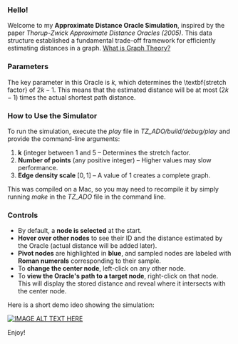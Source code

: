 ### Hello!

Welcome to my **Approximate Distance Oracle Simulation**, inspired by the paper _Thorup-Zwick Approximate Distance Oracles (2005)_. This data structure established a fundamental trade-off framework for efficiently estimating distances in a graph. [What is Graph Theory?](https://en.wikipedia.org/wiki/Graph_theory)

### Parameters

The key parameter in this Oracle is $k$, which determines the \textbf{stretch factor} of $2k - 1$. This means that the estimated distance will be at most $(2k - 1)$ times the actual shortest path distance.

### How to Use the Simulator 

To run the simulation, execute the $play$ file in _TZ_ADO/build/debug/play_ and provide the command-line arguments:

1. **k** (integer between $1$ and $5$ – Determines the stretch factor.
2. **Number of points** (any positive integer) – Higher values may slow performance.
3. **Edge density scale** $[0,1]$ – A value of $1$ creates a complete graph.

This was compiled on a Mac, so you may need to recompile it by simply running $make$ in the _TZ_ADO_ file in the command line.

### Controls

- By default, a **node is selected** at the start.
- **Hover over other nodes** to see their ID and the distance estimated by the Oracle (actual distance will be added later).
- **Pivot nodes** are highlighted in **blue**, and sampled nodes are labeled with **Roman numerals** corresponding to their sample.
- To **change the center node**, left-click on any other node.
- To **view the Oracle's path to a target node**, right-click on that node. This will display the stored distance and reveal where it intersects with the center node.

Here is a short demo ideo showing the simulation:

[![IMAGE ALT TEXT HERE](https://img.youtube.com/vi/JlZZQdGzeSo/0.jpg)](https://www.youtube.com/watch?v=JlZZQdGzeSo)

Enjoy!
